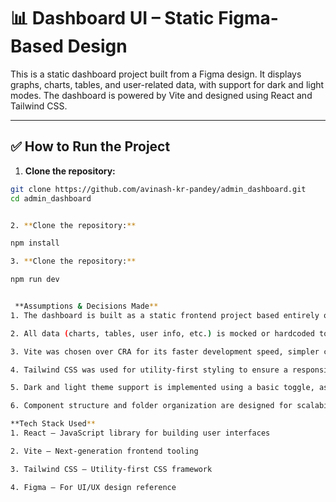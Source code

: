 # 📊 Dashboard UI – Static Figma-Based Design

This is a static dashboard project built from a Figma design. It displays graphs, charts, tables, and user-related data, with support for dark and light modes. The dashboard is powered by Vite and designed using React and Tailwind CSS.

---

## ✅ How to Run the Project

1. **Clone the repository:**
```bash
git clone https://github.com/avinash-kr-pandey/admin_dashboard.git
cd admin_dashboard


2. **Clone the repository:**

npm install

3. **Clone the repository:**

npm run dev


 **Assumptions & Decisions Made**
1. The dashboard is built as a static frontend project based entirely on a Figma design, with no backend or live data integrations.

2. All data (charts, tables, user info, etc.) is mocked or hardcoded to match the UI layout from the design.

3. Vite was chosen over CRA for its faster development speed, simpler configuration, and modern tooling.

4. Tailwind CSS was used for utility-first styling to ensure a responsive and consistent design.

5. Dark and light theme support is implemented using a basic toggle, assuming future enhancement may integrate user preferences or system settings.

6. Component structure and folder organization are designed for scalability, keeping future backend/API integrations in mind.

**Tech Stack Used**
1. React – JavaScript library for building user interfaces

2. Vite – Next-generation frontend tooling

3. Tailwind CSS – Utility-first CSS framework

4. Figma – For UI/UX design reference
